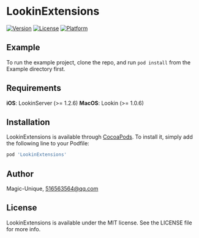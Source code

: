 # LookinExtensions

[![Version](https://img.shields.io/cocoapods/v/LookinExtensions.svg?style=flat)](https://cocoapods.org/pods/LookinExtensions)
[![License](https://img.shields.io/cocoapods/l/LookinExtensions.svg?style=flat)](https://cocoapods.org/pods/LookinExtensions)
[![Platform](https://img.shields.io/cocoapods/p/LookinExtensions.svg?style=flat)](https://cocoapods.org/pods/LookinExtensions)

## Example

To run the example project, clone the repo, and run `pod install` from the Example directory first.

## Requirements

**iOS**: LookinServer (>= 1.2.6)
**MacOS**: Lookin (>= 1.0.6)

## Installation

LookinExtensions is available through [CocoaPods](https://cocoapods.org). To install
it, simply add the following line to your Podfile:

```ruby
pod 'LookinExtensions'
```

## Author

Magic-Unique, 516563564@qq.com

## License

LookinExtensions is available under the MIT license. See the LICENSE file for more info.
